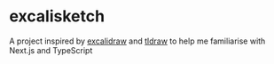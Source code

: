 # excalisketch
A project inspired by [excalidraw](https://excalidraw.com/) and [tldraw](https://tldraw.com) to help me familiarise with Next.js and TypeScript
